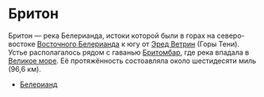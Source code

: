 # Бритон

Бритон — река Белерианда, истоки которой были в горах на северо-востоке
[Восточного Белерианда](Восточный%20Белерианд.md) к югу от
[Эред Ветрин](Эред%20Ветрин.md) (Горы Тени). Устье располагалось рядом с
гаванью [Бритомбар](Бритомбар.md), где река впадала в
[Великое море](Белегайр.md). Её протяжённость состоавляла около шестидесяти
миль (96,6 км).


*   [Белерианд](index.md)
